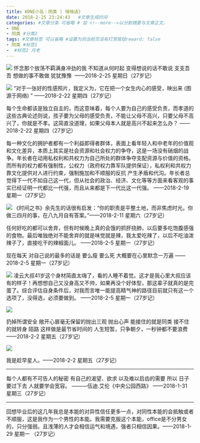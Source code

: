 ```yaml
---
title: 《ONE小岛：同类 | 悄悄话》
date: 2018-2-25 23:24:43   #文章生成时间
categories: #文章分类 可省略 # 加 <!--more-->以分割摘要与文章正文。
- ONE
- 同类 #分类2
tags: #文章标签 可以省略 #设置为则当前页没有打赏按钮reward: false
- 同类 #标签1
-  #标签2 月老
---
```


<!--more-->

![](https://i.imgur.com/rj34Fgu.jpg)
怀念那个放荡不羁满身冲劲的我
不知道从何时起
变得想说的话不敢说
支支吾吾
想做的事不敢做
犹犹豫豫 ​​​​
——2018-2-25 星期日（27岁记）

![](https://i.imgur.com/4TRmApZ.jpg)
“对于一张好的性感照片，我定义为，它在把一个女生内心的感受，映出来 (图源于网络) ​​​​”
——2018-2-22 星期四（27岁记）

每个生命都该是独立自主的，而这意味着，每个人要为自己的感受负责，而孝道的这些古典论述则说，孩子要为父母的感受负责，不能让父母不高兴，只要父母不高兴了，你就是不孝。这简直没道理，如果父母本人就是高兴不起来怎么办？
——2018-2-22 星期四（27岁记）

每一种文化的拥护者都有一个利益即得者群体，表面上看年轻人和中老年的价值观和文化差异，本质上其实是社会资源和社会权力的争夺，这是一场没有硝烟的战争。年长者在动用私权利和共权力为自己所处的群体争夺支配资源与价值的资格。而所有的权力都有强制性，公权力（政府权力靠军队提供保证），私权利和共权力靠文化提供对人进行约束，强制施加和不顺服的反抗 产生矛盾和代沟。年长者总觉得下一代不如自己这一代，但从社会的政治、经济、文化等等方面来看客观的事实已经证明一代都比一代强，而且从来都是下一代比这一代强。
——2018-2-19 星期一（27岁记）


![](https://i.imgur.com/lin3cY5.jpg)
《时间之书》余先生的话很有启发：“你的职责是平整土地，而非焦虑时光。你做三四月的事，在八九月自有答案。” ​​​ 
——2018-2-11 星期六（27岁记）​​​​

任何好吃的都可以舍弃，但有时候晚上真的会饿的抓肝挠肺，以后要多吃饱腹感强的食物。最后唯独绝对不能舍弃的就是味觉就是辣，我太爱吃辣了，以后不吃油泼辣子了，直接吃干的辣椒面儿。
——2018-2-5 星期一（27岁记）

现在每天
对自己说的最多的话是
要么瘦
要么死
大概要在心里默念一万遍
——2018-2-5 星期一（27岁记）

![](https://i.imgur.com/YPSGcGi.jpg)
凌云大叔41岁这个身材简直太嗨了，看的人睡不着觉。这才是我心里大叔应该有的样子！再想想自己又没身高又不帅，如果再没个好体型，那这辈子就真的是完蛋了。综合评估自身条件后，对我而言唯一能提高精气神的路径目前就只有这一个选项了，没得选，必须要做到。
——2018-2-5 星期一（27岁记）


![](https://i.imgur.com/HuyifUb.jpg)

扔掉所谓安全
敞开心扉毫无保留的抛出三观
抛出心声
能接住的就是同类
接不住的就转身 陌路
这样做是最节省时间的
人生短暂，只争朝夕，一秒钟都不要浪费
——2018-2-2 星期五（27岁记）


![](https://i.imgur.com/LBLXuJ3.jpg)

我是趁早星人。——2018-2-2 星期五（27岁记）

----------
每个人都有不可告人的秘密
有自己的渴望、欲求
以及难以启齿的需要
所以
日子要过下去
人就要学会宽容。
———伍迪.艾伦《中央公园西路》
——2018-1-31 星期三（27岁记）

----------

回想毕业后的这几年我总是本能的对异性信任更多一点，对同性本能的会抵触或者不顺服，这是我作为一个男性的本能。我需要克服这个本能，office是不分男女的，只分强弱。且浅薄的人才会相信运气和境遇，强者只相信因果。——2018-1-29 星期一 （27岁记）










